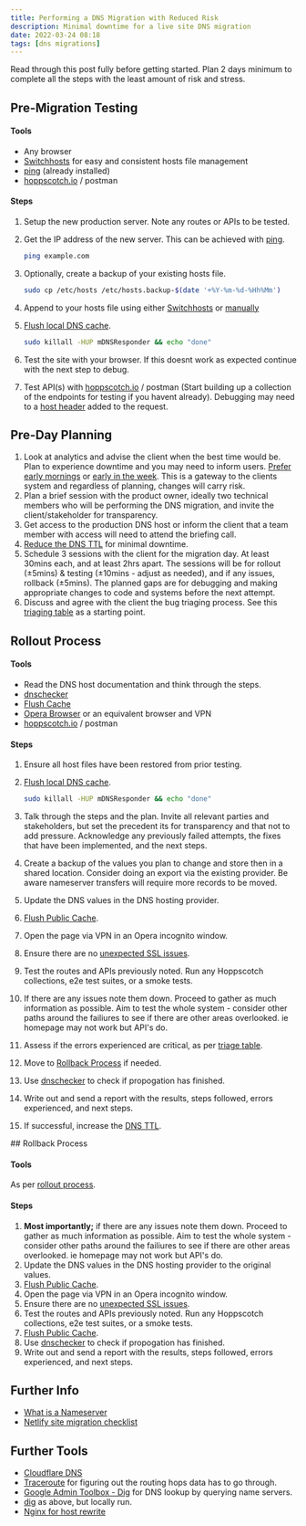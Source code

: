 ```yaml
---
title: Performing a DNS Migration with Reduced Risk
description: Minimal downtime for a live site DNS migration
date: 2022-03-24 08:18
tags: [dns migrations]
---
```


Read through this post fully before getting started. Plan 2 days minimum to complete all the steps with the least amount of risk and stress.

## Pre-Migration Testing

#### Tools

- Any browser
- [Switchhosts](https://swh.app/) for easy and consistent hosts file management
- [ping](https://linux.die.net/man/8/ping) (already installed)
- [hoppscotch.io](https://hoppscotch.io) / postman

#### Steps

1. Setup the new production server. Note any routes or APIs to be tested.
1. Get the IP address of the new server. This can be achieved with [ping](https://linux.die.net/man/8/ping).

   ```bash
   ping example.com
   ```

1. Optionally, create a backup of your existing hosts file.

   ```bash
   sudo cp /etc/hosts /etc/hosts.backup-$(date '+%Y-%m-%d-%Hh%Mm')
   ```

1. Append to your hosts file using either [Switchhosts](https://swh.app/) or [manually](https://pagely.com/kb/en/edit-hosts-file-wordpress/)
1. [Flush local DNS cache](https://phoenixnap.com/kb/how-to-flush-dns-cache).

   ```bash
   sudo killall -HUP mDNSResponder && echo "done"
   ```

1. Test the site with your browser. If this doesnt work as expected continue with the next step to debug.
1. Test API(s) with [hoppscotch.io](https://hoppscotch.io) / postman (Start building up a collection of the endpoints for testing if you havent already). Debugging may need to a [host header](https://developer.mozilla.org/en-US/docs/Web/HTTP/Headers/Host) added to the request.

## Pre-Day Planning

1. Look at analytics and advise the client when the best time would be. Plan to experience downtime and you may need to inform users. [Prefer early mornings](https://shortcut.com/blog/dont-deploy-on-frida-3-other-unwritten-rules-of-software-engineering) or [early in the week](https://medium.com/openclassrooms-product-design-and-engineering/do-not-deploy-on-friday-92b1b46ebfe6). This is a gateway to the clients system and regardless of planning, changes will carry risk.
1. Plan a brief session with the product owner, ideally two technical members who will be performing the DNS migration, and invite the client/stakeholder for transparency.
1. Get access to the production DNS host or inform the client that a team member with access will need to attend the briefing call.
1. [Reduce the DNS TTL](https://answers.netlify.com/t/support-guide-minimal-downtime-for-a-live-site-dns-migration/141) for minimal downtime.
1. Schedule 3 sessions with the client for the migration day. At least 30mins each, and at least 2hrs apart. The sessions will be for rollout (±5mins) & testing (±10mins - adjust as needed), and if any issues, rollback (±5mins). The planned gaps are for debugging and making appropriate changes to code and systems before the next attempt.
1. Discuss and agree with the client the bug triaging process. See this [triaging table](/2022-03-22-14-06-github-issue-template#triaging-table) as a starting point.

## Rollout Process

#### Tools

- Read the DNS host documentation and think through the steps.
- [dnschecker](https://dnschecker.org/)
- [Flush Cache](https://developers.google.com/speed/public-dns/cache)
- [Opera Browser](https://www.opera.com/features/free-vpn) or an equivalent browser and VPN
- [hoppscotch.io](https://hoppscotch.io) / postman

#### Steps

1. Ensure all host files have been restored from prior testing.
1. [Flush local DNS cache](https://phoenixnap.com/kb/how-to-flush-dns-cache).

   ```bash
   sudo killall -HUP mDNSResponder && echo "done"
   ```

1. Talk through the steps and the plan. Invite all relevant parties and stakeholders, but set the precedent its for transparency and that not to add pressure. Acknowledge any previously failed attempts, the fixes that have been implemented, and the next steps.
1. Create a backup of the values you plan to change and store then in a shared location. Consider doing an export via the existing provider. Be aware nameserver transfers will require more records to be moved.
1. Update the DNS values in the DNS hosting provider.
1. [Flush Public Cache](https://developers.google.com/speed/public-dns/cache).
1. Open the page via VPN in an Opera incognito window.
1. Ensure there are no [unexpected SSL issues](https://www.netlify.com/blog/2021/04/06/migrating-dns-for-a-production-site-we-made-you-a-site-migration-checklist/).
1. Test the routes and APIs previously noted. Run any Hoppscotch collections, e2e test suites, or a smoke tests.
1. If there are any issues note them down. Proceed to gather as much information as possible. Aim to test the whole system - consider other paths around the failiures to see if there are other areas overlooked. ie homepage may not work but API's do.
1. Assess if the errors experienced are critical, as per [triage table](/2022-03-22-14-06-github-issue-template#triaging-table).
1. Move to [Rollback Process](#rollback-process) if needed.
1. Use [dnschecker](https://dnschecker.org/) to check if propogation has finished.
1. Write out and send a report with the results, steps followed, errors experienced, and next steps.
1. If successful, increase the [DNS TTL](https://answers.netlify.com/t/support-guide-minimal-downtime-for-a-live-site-dns-migration/141).

## Rollback Process

#### Tools

As per [rollout process](#rollout-process).

#### Steps

1. **Most importantly;** if there are any issues note them down. Proceed to gather as much information as possible. Aim to test the whole system - consider other paths around the failiures to see if there are other areas overlooked. ie homepage may not work but API's do.
1. Update the DNS values in the DNS hosting provider to the original values.
1. [Flush Public Cache](https://developers.google.com/speed/public-dns/cache).
1. Open the page via VPN in an Opera incognito window.
1. Ensure there are no [unexpected SSL issues](https://www.netlify.com/blog/2021/04/06/migrating-dns-for-a-production-site-we-made-you-a-site-migration-checklist/).
1. Test the routes and APIs previously noted. Run any Hoppscotch collections, e2e test suites, or a smoke tests.
1. [Flush Public Cache](https://developers.google.com/speed/public-dns/cache).
1. Use [dnschecker](https://dnschecker.org/) to check if propogation has finished.
1. Write out and send a report with the results, steps followed, errors experienced, and next steps.

## Further Info

- [What is a Nameserver](https://kinsta.com/knowledgebase/what-is-a-nameserver/)
- [Netlify site migration checklist](https://www.netlify.com/blog/2021/04/06/migrating-dns-for-a-production-site-we-made-you-a-site-migration-checklist/)

## Further Tools

- [Cloudflare DNS](https://www.cloudflare.com/en-gb/dns/)
- [Traceroute](https://www.fortinet.com/resources/cyberglossary/traceroutes) for figuring out the routing hops data has to go through.
- [Google Admin Toolbox - Dig](https://toolbox.googleapps.com/apps/dig/) for DNS lookup by querying name servers.
- [dig](https://www.hostinger.co.uk/tutorials/how-to-use-the-dig-command-in-linux/) as above, but locally run.
- [Nginx for host rewrite](https://www.nginx.com/blog/creating-nginx-rewrite-rules/)
